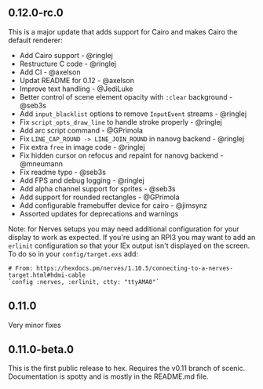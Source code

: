 ## 0.12.0-rc.0
This is a major update that adds support for Cairo and makes Cairo the default renderer:

* Add Cairo support - @ringlej
* Restructure C code - @ringlej
* Add CI - @axelson
* Updat README for 0.12 - @axelson
* Improve text handling - @JediLuke
* Better control of scene element opacity with `:clear` background - @seb3s
* Add `input_blacklist` options to remove `InputEvent` streams - @ringlej
* Fix `script_opts_draw_line` to handle stroke properly - @ringlej
* Add arc script command - @GPrimola
* Fix `LINE_CAP_ROUND -> LINE_JOIN_ROUND` in nanovg backend - @ringlej
* Fix extra `free` in image code - @ringlej
* Fix hidden cursor on refocus and repaint for nanovg backend - @mneumann
* Fix readme typo - @seb3s
* Add FPS and debug logging - @ringlej
* Add alpha channel support for sprites - @seb3s
* Add support for rounded rectangles - @GPrimola
* Add configurable framebuffer device for cairo - @jimsynz
* Assorted updates for deprecations and warnings





Note: for Nerves setups you may need additional configuration for your display
to work as expected. If you're using an RPI3 you may want to add an `erlinit`
configuration so that your IEx output isn't displayed on the screen. To do so in your `config/target.exs` add:
```
# From: https://hexdocs.pm/nerves/1.10.5/connecting-to-a-nerves-target.html#hdmi-cable
`config :nerves, :erlinit, ctty: "ttyAMA0"`
```



## 0.11.0
Very minor fixes

## 0.11.0-beta.0
This is the first public release to hex. Requires the v0.11 branch of scenic.
Documentation is spotty and is mostly in the README.md file.
